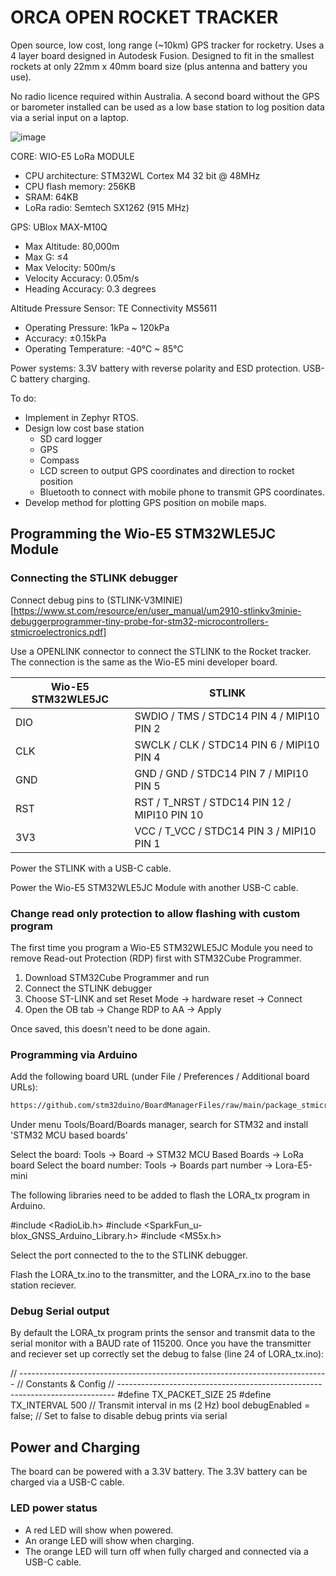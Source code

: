 # ORCA OPEN ROCKET TRACKER 

Open source, low cost, long range (~10km) GPS tracker for rocketry. Uses a 4 layer board designed in Autodesk Fusion. Designed to fit in the smallest rockets at only 22mm x 40mm board size (plus antenna and battery you use). 

No radio licence required within Australia. A second board without the GPS or barometer installed can be used as a low base station to log position data via a serial input on a laptop. 

![image](https://github.com/user-attachments/assets/c7ade0d9-c0fa-4642-a546-5e5b196535c9)

CORE: WIO-E5 LoRa MODULE 
* CPU architecture: STM32WL Cortex M4 32 bit @ 48MHz
* CPU flash memory: 256KB 
* SRAM: 64KB
* LoRa radio: Semtech SX1262 (915 MHz)

GPS: UBlox MAX-M10Q
* Max Altitude: 80,000m
* Max G: ≤4
* Max Velocity: 500m/s
* Velocity Accuracy: 0.05m/s
* Heading Accuracy: 0.3 degrees

Altitude Pressure Sensor: TE Connectivity MS5611
* Operating Pressure: 1kPa ~ 120kPa
* Accuracy: ±0.15kPa
* Operating Temperature: -40°C ~ 85°C

Power systems:
3.3V battery with reverse polarity and ESD protection.
USB-C battery charging.

To do:
* Implement in Zephyr RTOS.
* Design low cost base station
  * SD card logger
  * GPS
  * Compass
  * LCD screen to output GPS coordinates and direction to rocket position
  * Bluetooth to connect with mobile phone to transmit GPS coordinates.
* Develop method for plotting GPS position on mobile maps.

## Programming the Wio-E5 STM32WLE5JC Module

### Connecting the STLINK debugger

Connect debug pins to (STLINK-V3MINIE)[https://www.st.com/resource/en/user_manual/um2910-stlinkv3minie-debuggerprogrammer-tiny-probe-for-stm32-microcontrollers-stmicroelectronics.pdf]

Use a OPENLINK connector to connect the STLINK to the Rocket tracker. The connection is the same as the Wio-E5 mini developer board. 

| Wio-E5 STM32WLE5JC | STLINK | 
|---|---|
| DIO | SWDIO / TMS / STDC14 PIN 4 / MIPI10 PIN 2 |
| CLK | SWCLK / CLK / STDC14 PIN 6 / MIPI10 PIN 4 |
| GND | GND / GND / STDC14 PIN 7 / MIPI10 PIN 5 |
| RST | RST / T_NRST / STDC14 PIN 12 / MIPI10 PIN 10 |
| 3V3 | VCC / T_VCC / STDC14 PIN 3 / MIPI10 PIN 1 |

Power the STLINK with a USB-C cable. 

Power the Wio-E5 STM32WLE5JC Module with another USB-C cable.

### Change read only protection to allow flashing with custom program

The first time you program a Wio-E5 STM32WLE5JC Module you need to remove Read-out Protection (RDP) first with STM32Cube Programmer.

1. Download STM32Cube Programmer and run
2. Connect the STLINK debugger 
3. Choose ST-LINK and set Reset Mode -> hardware reset -> Connect
4. Open the OB tab -> Change RDP to AA -> Apply

Once saved, this doesn't need to be done again.

### Programming via Arduino

Add the following board URL (under File / Preferences / Additional board URLs):

```txt
https://github.com/stm32duino/BoardManagerFiles/raw/main/package_stmicroelectronics_index.json
```
Under menu Tools/Board/Boards manager, search for STM32 and install 'STM32 MCU based boards'

Select the board: Tools -> Board -> STM32 MCU Based Boards -> LoRa board
Select the board number: Tools -> Boards part number -> Lora-E5-mini

The following libraries need to be added to flash the LORA_tx program in Arduino.

#include <RadioLib.h>
#include <SparkFun_u-blox_GNSS_Arduino_Library.h>
#include <MS5x.h>

Select the port connected to the to the STLINK debugger.

Flash the LORA_tx.ino to the transmitter, and the LORA_rx.ino to the base station reciever. 

### Debug Serial output

By default the LORA_tx program prints the sensor and transmit data to the serial monitor with a BAUD rate of 115200. Once you have the transmitter and reciever set up correctly set the debug to false (line 24 of LORA_tx.ino):

// -----------------------------------------------------------------------------
// Constants & Config
// -----------------------------------------------------------------------------
#define TX_PACKET_SIZE 25
#define TX_INTERVAL    500       // Transmit interval in ms (2 Hz)
bool debugEnabled    = false;    // Set to false to disable debug prints via serial

## Power and Charging 

The board can be powered with a 3.3V battery. The 3.3V battery can be charged via a USB-C cable. 

### LED power status 
* A red LED will show when powered.
* An orange LED will show when charging.
* The orange LED will turn off when fully charged and connected via a USB-C cable.




